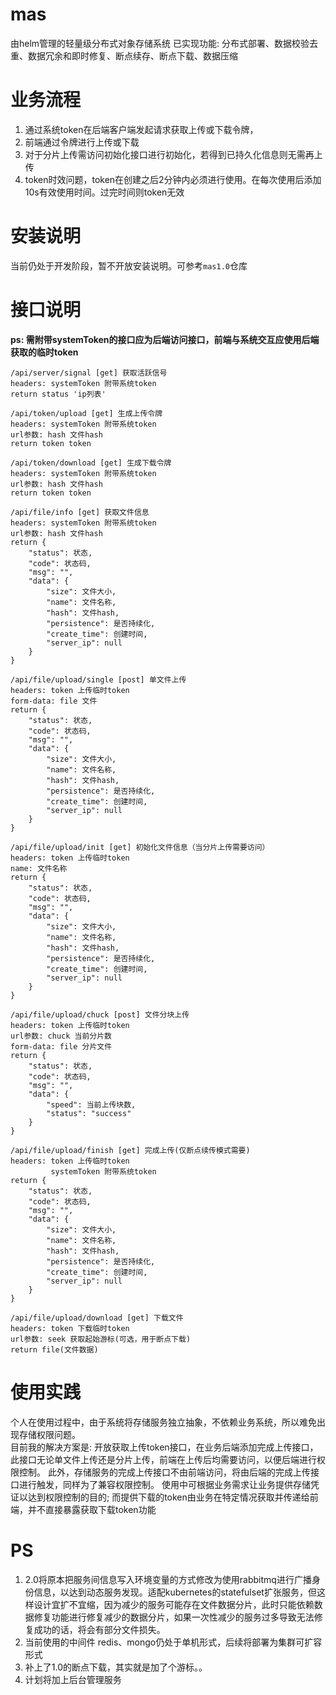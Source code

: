 # mas
由helm管理的轻量级分布式对象存储系统
已实现功能: 分布式部署、数据校验去重、数据冗余和即时修复、断点续存、断点下载、数据压缩

# 业务流程

1. 通过系统token在后端客户端发起请求获取上传或下载令牌，
2. 前端通过令牌进行上传或下载
3. 对于分片上传需访问初始化接口进行初始化，若得到已持久化信息则无需再上传
4. token时效问题，token在创建之后2分钟内必须进行使用。在每次使用后添加10s有效使用时间。过完时间则token无效

# 安装说明

当前仍处于开发阶段，暂不开放安装说明。可参考`mas1.0`仓库
<!-- **前置条件: 系统配置好Kubernetes分布式环境**

- 本地版  
1. clone下当前资源仓库
2. 创建nfs服务并自行修改values.yaml配置
3. 执行helm install ./liuma 自行按需添加其他参数

- 线上版  
1. helm repo add '自定义仓库名' https://docker.hub.shoogoome.com/chartrepo/liuma
2. helm repo update
3. 创建nfs服务
3. helm install '自定义仓库名'/liuma 自行按需添加其他参数（按照values文件格式修改nfs配置）

**启动系统后需手动初始化mongo环境，数据库: 'liuma'** -->

# 接口说明
**ps: 需附带systemToken的接口应为后端访问接口，前端与系统交互应使用后端获取的临时token**
```
/api/server/signal [get] 获取活跃信号
headers: systemToken 附带系统token
return status 'ip列表'
```
```
/api/token/upload [get] 生成上传令牌
headers: systemToken 附带系统token
url参数: hash 文件hash
return token token
```
```
/api/token/download [get] 生成下载令牌
headers: systemToken 附带系统token
url参数: hash 文件hash
return token token
```
```
/api/file/info [get] 获取文件信息
headers: systemToken 附带系统token
url参数: hash 文件hash
return {
    "status": 状态,
    "code": 状态码,
    "msg": "",
    "data": {
        "size": 文件大小,
        "name": 文件名称,
        "hash": 文件hash,
        "persistence": 是否持续化,
        "create_time": 创建时间,
        "server_ip": null
    }
}
```
```
/api/file/upload/single [post] 单文件上传
headers: token 上传临时token
form-data: file 文件
return {
    "status": 状态,
    "code": 状态码,
    "msg": "",
    "data": {
        "size": 文件大小,
        "name": 文件名称,
        "hash": 文件hash,
        "persistence": 是否持续化,
        "create_time": 创建时间,
        "server_ip": null
    }
}
```
```
/api/file/upload/init [get] 初始化文件信息（当分片上传需要访问）
headers: token 上传临时token
name: 文件名称
return {
    "status": 状态,
    "code": 状态码,
    "msg": "",
    "data": {
        "size": 文件大小,
        "name": 文件名称,
        "hash": 文件hash,
        "persistence": 是否持续化,
        "create_time": 创建时间,
        "server_ip": null
    }
}
```
```
/api/file/upload/chuck [post] 文件分块上传
headers: token 上传临时token
url参数: chuck 当前分片数
form-data: file 分片文件
return {
    "status": 状态,
    "code": 状态码,
    "msg": "",
    "data": {
        "speed": 当前上传块数,
        "status": "success"
    }
}
```
```
/api/file/upload/finish [get] 完成上传(仅断点续传模式需要)
headers: token 上传临时token  
         systemToken 附带系统token
return {
    "status": 状态,
    "code": 状态码,
    "msg": "",
    "data": {
        "size": 文件大小,
        "name": 文件名称,
        "hash": 文件hash,
        "persistence": 是否持续化,
        "create_time": 创建时间,
        "server_ip": null
    }
}
```
```
/api/file/upload/download [get] 下载文件
headers: token 下载临时token
url参数: seek 获取起始游标(可选，用于断点下载)
return file(文件数据)
```

# 使用实践
个人在使用过程中，由于系统将存储服务独立抽象，不依赖业务系统，所以难免出现存储权限问题。  
目前我的解决方案是: 开放获取上传token接口，在业务后端添加完成上传接口，此接口无论单文件上传还是分片上传，前端在上传后均需要访问，以便后端进行权限控制。
此外，存储服务的完成上传接口不由前端访问，将由后端的完成上传接口进行触发，同样为了兼容权限控制。
使用中可根据业务需求让业务提供存储凭证以达到权限控制的目的; 而提供下载的token由业务在特定情况获取并传递给前端，并不直接暴露获取下载token功能

# PS
1. 2.0将原本把服务间信息写入环境变量的方式修改为使用rabbitmq进行广播身份信息，以达到动态服务发现。适配kubernetes的statefulset扩张服务，但这样设计宜扩不宜缩，因为减少的服务可能存在文件数据分片，此时只能依赖数据修复功能进行修复减少的数据分片，如果一次性减少的服务过多导致无法修复成功的话，将会有部分文件损失。
2. 当前使用的中间件 redis、mongo仍处于单机形式，后续将部署为集群可扩容形式
3. 补上了1.0的断点下载，其实就是加了个游标。。
4. 计划将加上后台管理服务
